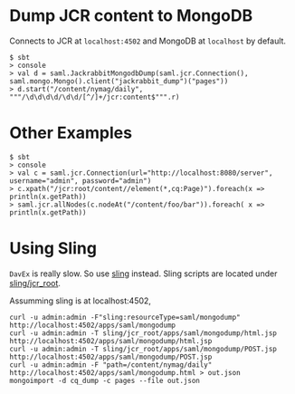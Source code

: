 # Dump JCR content to MongoDB

Connects to JCR at `localhost:4502` and MongoDB at `localhost` by default.

```
$ sbt
> console
> val d = saml.JackrabbitMongodbDump(saml.jcr.Connection(), saml.mongo.Mongo().client("jackrabbit_dump")("pages"))
> d.start("/content/nymag/daily", """/\d\d\d\d/\d\d/[^/]+/jcr:content$""".r)
```

# Other Examples

```
$ sbt
> console
> val c = saml.jcr.Connection(url="http://localhost:8080/server", username="admin", password="admin")
> c.xpath("/jcr:root/content//element(*,cq:Page)").foreach(x => println(x.getPath))
> saml.jcr.allNodes(c.nodeAt("/content/foo/bar")).foreach( x => println(x.getPath))
```

# Using Sling

`DavEx` is really slow. So use [sling](http://sling.apache.org/) instead. Sling scripts are located under [sling/jcr_root](sling/jcr_root).

Assumming sling is at localhost:4502,

```
curl -u admin:admin -F"sling:resourceType=saml/mongodump"  http://localhost:4502/apps/saml/mongodump
curl -u admin:admin -T sling/jcr_root/apps/saml/mongodump/html.jsp http://localhost:4502/apps/saml/mongodump/html.jsp
curl -u admin:admin -T sling/jcr_root/apps/saml/mongodump/POST.jsp http://localhost:4502/apps/saml/mongodump/POST.jsp
curl -u admin:admin -F "path=/content/nymag/daily" http://localhost:4502/apps/saml/mongodump.html > out.json
mongoimport -d cq_dump -c pages --file out.json
```



